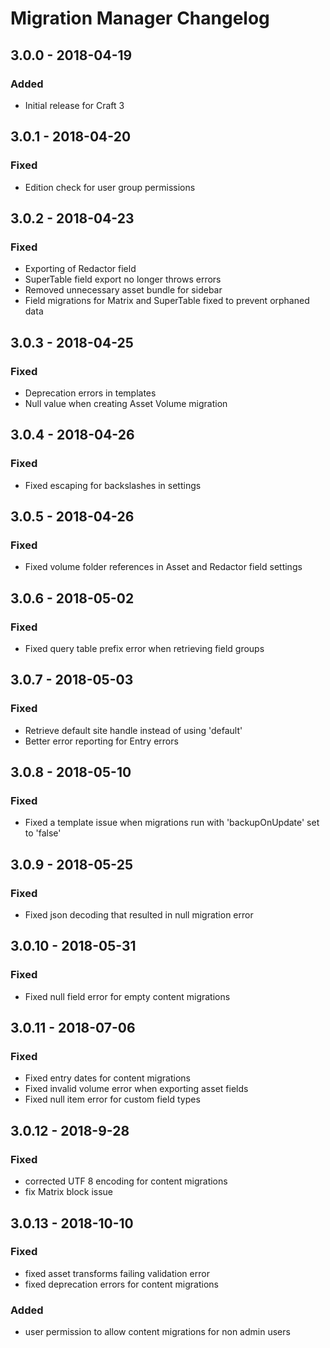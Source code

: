 # Migration Manager Changelog

## 3.0.0 - 2018-04-19
### Added
- Initial release for Craft 3

## 3.0.1 - 2018-04-20
### Fixed
- Edition check for user group permissions

## 3.0.2 - 2018-04-23
### Fixed
- Exporting of Redactor field 
- SuperTable field export no longer throws errors
- Removed unnecessary asset bundle for sidebar
- Field migrations for Matrix and SuperTable fixed to prevent orphaned data

## 3.0.3 - 2018-04-25
### Fixed
- Deprecation errors in templates
- Null value when creating Asset Volume migration

## 3.0.4 - 2018-04-26
### Fixed
- Fixed escaping for backslashes in settings

## 3.0.5 - 2018-04-26
### Fixed
- Fixed volume folder references in Asset and Redactor field settings

## 3.0.6 - 2018-05-02
### Fixed
- Fixed query table prefix error when retrieving field groups

## 3.0.7 - 2018-05-03
### Fixed
- Retrieve default site handle instead of using 'default'
- Better error reporting for Entry errors

## 3.0.8 - 2018-05-10
### Fixed
- Fixed a template issue when migrations run with 'backupOnUpdate' set to 'false'

## 3.0.9 - 2018-05-25
### Fixed
- Fixed json decoding that resulted in null migration error

## 3.0.10 - 2018-05-31
### Fixed
- Fixed null field error for empty content migrations

## 3.0.11 - 2018-07-06
### Fixed
- Fixed entry dates for content migrations
- Fixed invalid volume error when exporting asset fields
- Fixed null item error for custom field types

## 3.0.12 - 2018-9-28
### Fixed
- corrected UTF 8 encoding for content migrations
- fix Matrix block issue

## 3.0.13 - 2018-10-10
### Fixed
- fixed asset transforms failing validation error
- fixed deprecation errors for content migrations

### Added
- user permission to allow content migrations for non admin users




